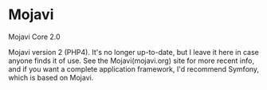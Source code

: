 Mojavi
======

Mojavi Core 2.0

Mojavi version 2 (PHP4). It's no longer up-to-date, but I leave it here in case anyone finds it of use. See the Mojavi(mojavi.org) site for more recent info, and if you want a complete application framework, I'd recommend Symfony, which is based on Mojavi.
